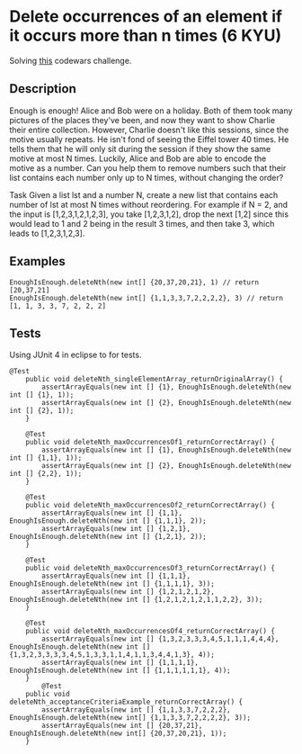 # Delete occurrences of an element if it occurs more than n times (6 KYU)

Solving [this](https://www.codewars.com/kata/554ca54ffa7d91b236000023/java) codewars challenge.

## Description 

Enough is enough!
Alice and Bob were on a holiday. Both of them took many pictures of the places they've been, and now they want to show Charlie their entire collection. However, Charlie doesn't like this sessions, since the motive usually repeats. He isn't fond of seeing the Eiffel tower 40 times. He tells them that he will only sit during the session if they show the same motive at most N times. Luckily, Alice and Bob are able to encode the motive as a number. Can you help them to remove numbers such that their list contains each number only up to N times, without changing the order?

Task
Given a list lst and a number N, create a new list that contains each number of lst at most N times without reordering. For example if N = 2, and the input is [1,2,3,1,2,1,2,3], you take [1,2,3,1,2], drop the next [1,2] since this would lead to 1 and 2 being in the result 3 times, and then take 3, which leads to [1,2,3,1,2,3].

## Examples

```
EnoughIsEnough.deleteNth(new int[] {20,37,20,21}, 1) // return [20,37,21]
EnoughIsEnough.deleteNth(new int[] {1,1,3,3,7,2,2,2,2}, 3) // return [1, 1, 3, 3, 7, 2, 2, 2]
```

## Tests

Using JUnit 4 in eclipse to for tests.

```
@Test
	public void deleteNth_singleElementArray_returnOriginalArray() {
		assertArrayEquals(new int [] {1}, EnoughIsEnough.deleteNth(new int [] {1}, 1));
		assertArrayEquals(new int [] {2}, EnoughIsEnough.deleteNth(new int [] {2}, 1));
	}
	
	@Test
	public void deleteNth_maxOccurrencesOf1_returnCorrectArray() {
		assertArrayEquals(new int [] {1}, EnoughIsEnough.deleteNth(new int [] {1,1}, 1));
		assertArrayEquals(new int [] {2}, EnoughIsEnough.deleteNth(new int [] {2,2}, 1));
	}
	
	@Test
	public void deleteNth_maxOccurrencesOf2_returnCorrectArray() {
		assertArrayEquals(new int [] {1,1}, EnoughIsEnough.deleteNth(new int [] {1,1,1}, 2));
		assertArrayEquals(new int [] {1,2,1}, EnoughIsEnough.deleteNth(new int [] {1,2,1}, 2));
	}
	
	@Test
	public void deleteNth_maxOccurrencesOf3_returnCorrectArray() {
		assertArrayEquals(new int [] {1,1,1}, EnoughIsEnough.deleteNth(new int [] {1,1,1,1}, 3));
		assertArrayEquals(new int [] {1,2,1,2,1,2}, EnoughIsEnough.deleteNth(new int [] {1,2,1,2,1,2,1,1,2,2}, 3));
	}
	
	@Test
	public void deleteNth_maxOccurrencesOf4_returnCorrectArray() {
		assertArrayEquals(new int [] {1,3,2,3,3,3,4,5,1,1,1,4,4,4}, EnoughIsEnough.deleteNth(new int [] {1,3,2,3,3,3,3,4,5,1,3,3,1,1,4,1,1,3,4,4,1,3}, 4));
		assertArrayEquals(new int [] {1,1,1,1}, EnoughIsEnough.deleteNth(new int [] {1,1,1,1,1,1}, 4));
	}
		@Test
	public void deleteNth_acceptanceCriteriaExample_returnCorrectArray() {
		assertArrayEquals(new int [] {1,1,3,3,7,2,2,2}, EnoughIsEnough.deleteNth(new int[] {1,1,3,3,7,2,2,2,2}, 3));
		assertArrayEquals(new int [] {20,37,21}, EnoughIsEnough.deleteNth(new int[] {20,37,20,21}, 1));
	}
```
